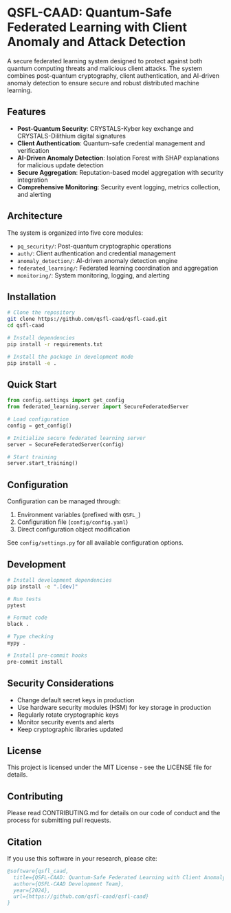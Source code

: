 # QSFL-CAAD: Quantum-Safe Federated Learning with Client Anomaly and Attack Detection

A secure federated learning system designed to protect against both quantum computing threats and malicious client attacks. The system combines post-quantum cryptography, client authentication, and AI-driven anomaly detection to ensure secure and robust distributed machine learning.

## Features

- **Post-Quantum Security**: CRYSTALS-Kyber key exchange and CRYSTALS-Dilithium digital signatures
- **Client Authentication**: Quantum-safe credential management and verification
- **AI-Driven Anomaly Detection**: Isolation Forest with SHAP explanations for malicious update detection
- **Secure Aggregation**: Reputation-based model aggregation with security integration
- **Comprehensive Monitoring**: Security event logging, metrics collection, and alerting

## Architecture

The system is organized into five core modules:

- `pq_security/`: Post-quantum cryptographic operations
- `auth/`: Client authentication and credential management
- `anomaly_detection/`: AI-driven anomaly detection engine
- `federated_learning/`: Federated learning coordination and aggregation
- `monitoring/`: System monitoring, logging, and alerting

## Installation

```bash
# Clone the repository
git clone https://github.com/qsfl-caad/qsfl-caad.git
cd qsfl-caad

# Install dependencies
pip install -r requirements.txt

# Install the package in development mode
pip install -e .
```

## Quick Start

```python
from config.settings import get_config
from federated_learning.server import SecureFederatedServer

# Load configuration
config = get_config()

# Initialize secure federated learning server
server = SecureFederatedServer(config)

# Start training
server.start_training()
```

## Configuration

Configuration can be managed through:

1. Environment variables (prefixed with `QSFL_`)
2. Configuration file (`config/config.yaml`)
3. Direct configuration object modification

See `config/settings.py` for all available configuration options.

## Development

```bash
# Install development dependencies
pip install -e ".[dev]"

# Run tests
pytest

# Format code
black .

# Type checking
mypy .

# Install pre-commit hooks
pre-commit install
```

## Security Considerations

- Change default secret keys in production
- Use hardware security modules (HSM) for key storage in production
- Regularly rotate cryptographic keys
- Monitor security events and alerts
- Keep cryptographic libraries updated

## License

This project is licensed under the MIT License - see the LICENSE file for details.

## Contributing

Please read CONTRIBUTING.md for details on our code of conduct and the process for submitting pull requests.

## Citation

If you use this software in your research, please cite:

```bibtex
@software{qsfl_caad,
  title={QSFL-CAAD: Quantum-Safe Federated Learning with Client Anomaly and Attack Detection},
  author={QSFL-CAAD Development Team},
  year={2024},
  url={https://github.com/qsfl-caad/qsfl-caad}
}
```
